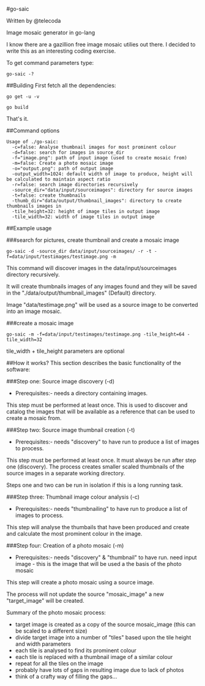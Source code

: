 #go-saic

Written by @telecoda

Image mosaic generator in go-lang

I know there are a gazillion free image mosaic utilies out there.  I decided to write this as an interesting coding exercise.

To get command parameters type:

    go-saic -?
    
##Building
First fetch all the dependencies:


    go get -u -v
   
    go build

That's it.   

##Command options

    Usage of ./go-saic:
      -c=false: Analyse thumbnail images for most prominent colour
      -d=false: search for images in source_dir
      -f="image.png": path of input image (used to create mosaic from)
      -m=false: Create a photo mosaic image
      -o="output.png": path of output image
      -output_width=1024: default width of image to produce, height will be calculated to maintain aspect ratio
      -r=false: search image directories recursively
      -source_dir="data/input/sourceimages": directory for source images
      -t=false: create thumbnails
      -thumb_dir="data/output/thumbnail_images": directory to create thumbnails images in
      -tile_height=32: height of image tiles in output image
      -tile_width=32: width of image tiles in output image
      
##Example usage

###search for pictures, create thumbnail and create a mosaic image

    go-saic -d -source_dir data/input/sourceimages/ -r -t -f=data/input/testimages/testimage.png -m    
This command will discover images in the data/input/sourceimages directory recursively.

It will create thumbnails images of any images found and they will be saved in the "./data/output/thumbnail_images" (Default) directory.

Image "data/testimage.png" will be used as a source image to be converted into an image mosaic.

###create a mosaic image

	go-saic -m -f=data/input/testimages/testimage.png -tile_height=64 -tile_width=32 
    
    
tile_width + tile_height parameters are optional



##How it works?
This section describes the basic functionality of the software:


###Step one: Source image discovery (-d)

* Prerequisites:- needs a directory containing images.

This step must be performed at least once.  This is used to discover and catalog the images that will be
available as a reference that can be used to create a mosaic from.

###Step two: Source image thumbnail creation (-t)
* Prerequisites:- needs "discovery" to have run to produce a list of images to process.

This step must be performed at least once.  It must always be run after step one (discovery).
The process creates smaller scaled thumbnails of the source images in a separate working directory.

Steps one and two can be run in isolation if this is a long running task.

###Step three: Thumbnail image colour analysis (-c)
* Prerequisites:- needs "thumbnailing" to have run to produce a list of images to process.

This step will analyse the thumbails that have been produced and create and calculate the most prominent colour in the image.

###Step four: Creation of a photo mosaic (-m)
* Prerequisites:- needs "discovery" & "thumbnail" to have run.
			    need input image - this is the image that will be used a the basis of the photo mosaic

This step will create a photo mosaic using a source image.

The process will not update the source "mosaic_image" a new "target_image" will be created.

Summary of the photo mosaic process:

* target image is created as a copy of the source mosaic_image (this can be scaled to a different size)
* divide target image into a number of "tiles" based upon the tile height and width parameters
* each tile is analysed to find its prominent colour
* each tile is replaced with a thumbnail image of a similar colour
* repeat for all the tiles on the image
* probably have lots of gaps in resulting image due to lack of photos
* think of a crafty way of filling the gaps...    

